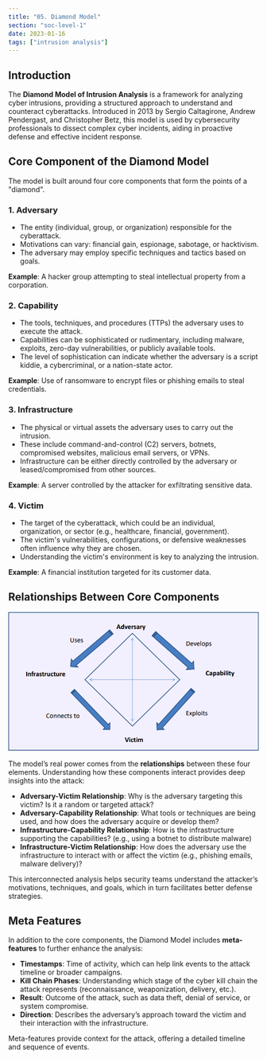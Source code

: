 ```yaml
---
title: "05. Diamond Model"
section: "soc-level-1"
date: 2023-01-16
tags: ["intrusion analysis"]
---
```


## Introduction

The **Diamond Model of Intrusion Analysis** is a framework for analyzing cyber intrusions, providing a structured approach to understand and counteract cyberattacks. Introduced in 2013 by Sergio Caltagirone, Andrew Pendergast, and Christopher Betz, this model is used by cybersecurity professionals to dissect complex cyber incidents, aiding in proactive defense and effective incident response.

## Core Component of the Diamond Model

The model is built around four core components that form the points of a "diamond".

### 1. Adversary

- The entity (individual, group, or organization) responsible for the cyberattack.
- Motivations can vary: financial gain, espionage, sabotage, or hacktivism.
- The adversary may employ specific techniques and tactics based on goals.

**Example**: A hacker group attempting to steal intellectual property from a corporation.

### 2. Capability

- The tools, techniques, and procedures (TTPs) the adversary uses to execute the attack.
- Capabilities can be sophisticated or rudimentary, including malware, exploits, zero-day vulnerabilities, or publicly available tools.
- The level of sophistication can indicate whether the adversary is a script kiddie, a cybercriminal, or a nation-state actor.

**Example**: Use of ransomware to encrypt files or phishing emails to steal credentials.

### 3. Infrastructure

- The physical or virtual assets the adversary uses to carry out the intrusion.
- These include command-and-control (C2) servers, botnets, compromised websites, malicious email servers, or VPNs.
- Infrastructure can be either directly controlled by the adversary or leased/compromised from other sources.

**Example**: A server controlled by the attacker for exfiltrating sensitive data.

### 4. Victim

- The target of the cyberattack, which could be an individual, organization, or sector (e.g., healthcare, financial, government).
- The victim's vulnerabilities, configurations, or defensive weaknesses often influence why they are chosen.
- Understanding the victim's environment is key to analyzing the intrusion.

**Example**: A financial institution targeted for its customer data.

## Relationships Between Core Components

![soc5_1](media/soc5_1.png)

The model’s real power comes from the **relationships** between these four elements. Understanding how these components interact provides deep insights into the attack:

- **Adversary-Victim Relationship**: Why is the adversary targeting this victim? Is it a random or targeted attack?
- **Adversary-Capability Relationship**: What tools or techniques are being used, and how does the adversary acquire or develop them?
- **Infrastructure-Capability Relationship**: How is the infrastructure supporting the capabilities? (e.g., using a botnet to distribute malware)
- **Infrastructure-Victim Relationship**: How does the adversary use the infrastructure to interact with or affect the victim (e.g., phishing emails, malware delivery)?

This interconnected analysis helps security teams understand the attacker’s motivations, techniques, and goals, which in turn facilitates better defense strategies.

## Meta Features

In addition to the core components, the Diamond Model includes **meta-features** to further enhance the analysis:

- **Timestamps**: Time of activity, which can help link events to the attack timeline or broader campaigns.
- **Kill Chain Phases**: Understanding which stage of the cyber kill chain the attack represents (reconnaissance, weaponization, delivery, etc.).
- **Result**: Outcome of the attack, such as data theft, denial of service, or system compromise.
- **Direction**: Describes the adversary’s approach toward the victim and their interaction with the infrastructure.

Meta-features provide context for the attack, offering a detailed timeline and sequence of events.